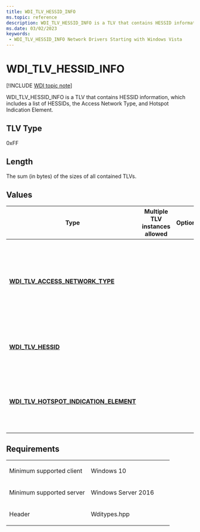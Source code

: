 ```yaml
---
title: WDI_TLV_HESSID_INFO
ms.topic: reference
description: WDI_TLV_HESSID_INFO is a TLV that contains HESSID information, which includes a list of HESSIDs, the Access Network Type, and Hotspot Indication Element.
ms.date: 03/02/2023
keywords:
 - WDI_TLV_HESSID_INFO Network Drivers Starting with Windows Vista
---
```


# WDI\_TLV\_HESSID\_INFO

[!INCLUDE [WDI topic note](../includes/wdi-version-warning.md)]


WDI\_TLV\_HESSID\_INFO is a TLV that contains HESSID information, which includes a list of HESSIDs, the Access Network Type, and Hotspot Indication Element.

## TLV Type


0xFF

## Length


The sum (in bytes) of the sizes of all contained TLVs.

## Values


| Type                                                                                 | Multiple TLV instances allowed | Optional | Description                                                                              |
|--------------------------------------------------------------------------------------|--------------------------------|----------|------------------------------------------------------------------------------------------|
| [**WDI\_TLV\_ACCESS\_NETWORK\_TYPE**](wdi-tlv-access-network-type.md)               |                                |          | The Access Network Type to be used in probe requests for the network being connected to. |
| [**WDI\_TLV\_HESSID**](wdi-tlv-hessid.md)                                           |                                |          | The list of HESSIDs that the port is allowed to connect to.                              |
| [**WDI\_TLV\_HOTSPOT\_INDICATION\_ELEMENT**](wdi-tlv-hotspot-indication-element.md) |                                |          | The Hotspot Indication Element to be used in the Association Request.                    |

 

## Requirements

<table>
<colgroup>
<col width="50%" />
<col width="50%" />
</colgroup>
<tbody>
<tr class="odd">
<td><p>Minimum supported client</p></td>
<td><p>Windows 10</p></td>
</tr>
<tr class="even">
<td><p>Minimum supported server</p></td>
<td><p>Windows Server 2016</p></td>
</tr>
<tr class="odd">
<td><p>Header</p></td>
<td>Wditypes.hpp</td>
</tr>
</tbody>
</table>

 

 




